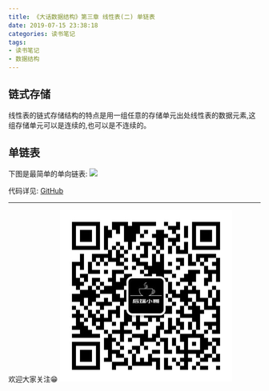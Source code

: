```yaml
---
title: 《大话数据结构》第三章 线性表(二) 单链表
date: 2019-07-15 23:38:18
categories: 读书笔记
tags:
- 读书笔记
- 数据结构
---
```


## 链式存储
线性表的链式存储结构的特点是用一组任意的存储单元出处线性表的数据元素,这组存储单元可以是连续的,也可以是不连续的。

<!--more-->

## 单链表
下图是最简单的单向链表:
![](单链表)



代码详见: [GitHub](https://github.com/lujiahao0708/LearnSeries/tree/master/LearnDataStructure/src/com/lujiahao/linear_table/sequence)


----
欢迎大家关注😁
![](https://raw.githubusercontent.com/lujiahao0708/PicRepo/master/%E5%85%AC%E4%BC%97%E5%8F%B7%E4%BA%8C%E7%BB%B4%E7%A0%81.jpg)

